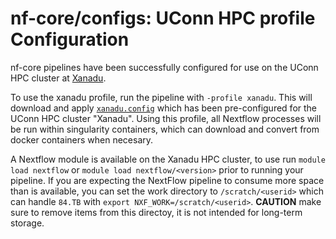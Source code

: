 # nf-core/configs: UConn HPC profile Configuration

nf-core pipelines have been successfully configured for use on the UConn HPC cluster at [Xanadu](https://bioinformatics.uconn.edu/).

To use the xanadu profile, run the pipeline with `-profile xanadu`. This will download and apply [`xanadu.config`](../conf/xanadu.config) which has been pre-configured for the UConn HPC cluster "Xanadu". Using this profile, all Nextflow processes will be run within singularity containers, which can download and convert from docker containers when necesary.

A Nextflow module is available on the Xanadu HPC cluster, to use run `module load nextflow` or `module load nextflow/<version>` prior to running your pipeline. If you are expecting the NextFlow pipeline to consume more space than is available, you can set the work directory to `/scratch/<userid>` which can handle `84.TB` with `export NXF_WORK=/scratch/<userid>`. **CAUTION** make sure to remove items from this directoy, it is not intended for long-term storage.
